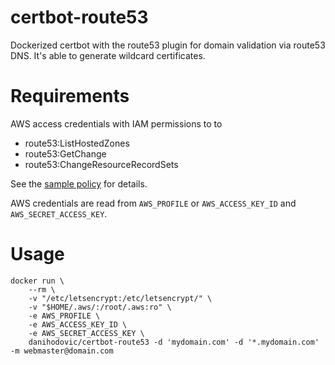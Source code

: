 # certbot-route53
Dockerized certbot with the route53 plugin for domain validation via route53
DNS. It's able to generate wildcard certificates.

# Requirements
AWS access credentials with IAM permissions to to

- route53:ListHostedZones
- route53:GetChange
- route53:ChangeResourceRecordSets

See the [sample policy](https://github.com/certbot/certbot/blob/master/certbot-dns-route53/examples/sample-aws-policy.json) for details.

AWS credentials are read from `AWS_PROFILE` or `AWS_ACCESS_KEY_ID` and
`AWS_SECRET_ACCESS_KEY`.

# Usage
```
docker run \
    --rm \
    -v "/etc/letsencrypt:/etc/letsencrypt/" \
    -v "$HOME/.aws/:/root/.aws:ro" \
    -e AWS_PROFILE \
    -e AWS_ACCESS_KEY_ID \
    -e AWS_SECRET_ACCESS_KEY \
    danihodovic/certbot-route53 -d 'mydomain.com' -d '*.mydomain.com' -m webmaster@domain.com
```
